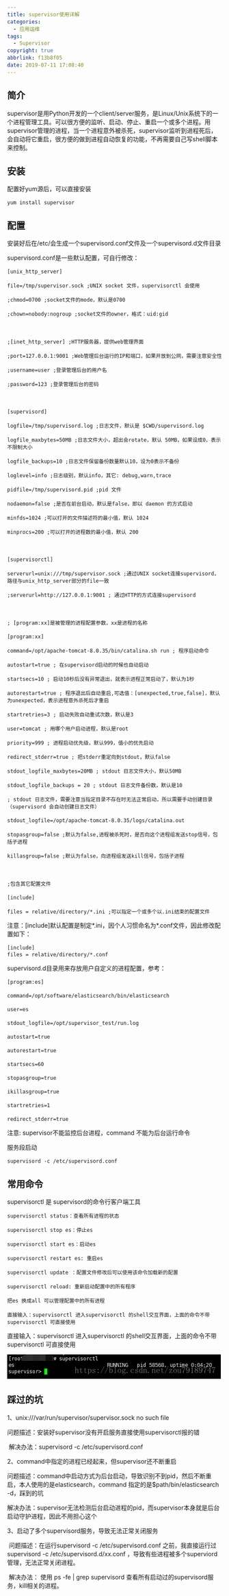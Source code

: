 ```yaml
---
title: supervisor使用详解
categories:
  - 应用运维
tags:
  - Supervisor
copyright: true
abbrlink: f13b8f05
date: 2019-07-11 17:08:40
---
```


## 简介

supervisor是用Python开发的一个client/server服务，是Linux/Unix系统下的一个进程管理工具。可以很方便的监听、启动、停止、重启一个或多个进程。用supervisor管理的进程，当一个进程意外被杀死，supervisor监听到进程死后，会自动将它重启，很方便的做到进程自动恢复的功能，不再需要自己写shell脚本来控制。

<!--more-->



## 安装

配置好yum源后，可以直接安装

```shell
yum install supervisor
```

## 配置

安装好后在/etc/会生成一个supervisord.conf文件及一个supervisord.d文件目录

supervisord.conf是一些默认配置，可自行修改：

```shell
[unix_http_server]

file=/tmp/supervisor.sock ;UNIX socket 文件，supervisorctl 会使用

;chmod=0700 ;socket文件的mode，默认是0700

;chown=nobody:nogroup ;socket文件的owner，格式：uid:gid

 

;[inet_http_server] ;HTTP服务器，提供web管理界面

;port=127.0.0.1:9001 ;Web管理后台运行的IP和端口，如果开放到公网，需要注意安全性

;username=user ;登录管理后台的用户名

;password=123 ;登录管理后台的密码

 

[supervisord]

logfile=/tmp/supervisord.log ;日志文件，默认是 $CWD/supervisord.log

logfile_maxbytes=50MB ;日志文件大小，超出会rotate，默认 50MB，如果设成0，表示不限制大小

logfile_backups=10 ;日志文件保留备份数量默认10，设为0表示不备份

loglevel=info ;日志级别，默认info，其它: debug,warn,trace

pidfile=/tmp/supervisord.pid ;pid 文件

nodaemon=false ;是否在前台启动，默认是false，即以 daemon 的方式启动

minfds=1024 ;可以打开的文件描述符的最小值，默认 1024

minprocs=200 ;可以打开的进程数的最小值，默认 200

 

[supervisorctl]

serverurl=unix:///tmp/supervisor.sock ;通过UNIX socket连接supervisord，路径与unix_http_server部分的file一致

;serverurl=http://127.0.0.1:9001 ; 通过HTTP的方式连接supervisord

 

; [program:xx]是被管理的进程配置参数，xx是进程的名称

[program:xx]

command=/opt/apache-tomcat-8.0.35/bin/catalina.sh run ; 程序启动命令

autostart=true ; 在supervisord启动的时候也自动启动

startsecs=10 ; 启动10秒后没有异常退出，就表示进程正常启动了，默认为1秒

autorestart=true ; 程序退出后自动重启,可选值：[unexpected,true,false]，默认为unexpected，表示进程意外杀死后才重启

startretries=3 ; 启动失败自动重试次数，默认是3

user=tomcat ; 用哪个用户启动进程，默认是root

priority=999 ; 进程启动优先级，默认999，值小的优先启动

redirect_stderr=true ; 把stderr重定向到stdout，默认false

stdout_logfile_maxbytes=20MB ; stdout 日志文件大小，默认50MB

stdout_logfile_backups = 20 ; stdout 日志文件备份数，默认是10

; stdout 日志文件，需要注意当指定目录不存在时无法正常启动，所以需要手动创建目录（supervisord 会自动创建日志文件）

stdout_logfile=/opt/apache-tomcat-8.0.35/logs/catalina.out

stopasgroup=false ;默认为false,进程被杀死时，是否向这个进程组发送stop信号，包括子进程

killasgroup=false ;默认为false，向进程组发送kill信号，包括子进程

 

;包含其它配置文件

[include]

files = relative/directory/*.ini ;可以指定一个或多个以.ini结束的配置文件
```

注意：[include]默认配置是制定*.ini，因个人习惯命名为*.conf文件，因此修改配置如下：

```shell
[include]
files = relative/directory/*.conf
```

supervisord.d目录用来存放用户自定义的进程配置，参考：

```shell
[program:es]

command=/opt/software/elasticsearch/bin/elasticsearch

user=es

stdout_logfile=/opt/supervisor_test/run.log

autostart=true

autorestart=true

startsecs=60

stopasgroup=true

ikillasgroup=true

startretries=1

redirect_stderr=true
```

注意: supervisor不能监控后台进程，command 不能为后台运行命令

服务段启动

```shell
supervisord -c /etc/supervisord.conf 
```



## 常用命令

supervisorctl 是 supervisord的命令行客户端工具

```shell
supervisorctl status：查看所有进程的状态

supervisorctl stop es：停止es

supervisorctl start es：启动es

supervisorctl restart es: 重启es

supervisorctl update ：配置文件修改后可以使用该命令加载新的配置

supervisorctl reload: 重新启动配置中的所有程序

把es 换成all 可以管理配置中的所有进程

直接输入：supervisorctl 进入supervisorctl 的shell交互界面，上面的命令不带supervisorctl 可直接使用
```

直接输入：supervisorctl 进入supervisorctl 的shell交互界面，上面的命令不带supervisorctl 可直接使用

![img](supervisor使用详解/1.png)

## 踩过的坑

1、unix:///var/run/supervisor/supervisor.sock no such file

​     问题描述：安装好supervisor没有开启服务直接使用supervisorctl报的错

​     解决办法：supervisord -c /etc/supervisord.conf 



2、command中指定的进程已经起来，但supervisor还不断重启

​     问题描述：command中启动方式为后台启动，导致识别不到pid，然后不断重启，本人使用的是elasticsearch，command                        指定的是$path/bin/elasticsearch -d，踩到的坑

​     解决办法：supervisor无法检测后台启动进程的pid，而supervisor本身就是后台启动守护进程，因此不用担心这个



3、启动了多个supervisord服务，导致无法正常关闭服务

​    问题描述：在运行supervisord -c /etc/supervisord.conf 之前，我直接运行过supervisord -c /etc/supervisord.d/xx.conf                         ，导致有些进程被多个superviord管理，无法正常关闭进程。

​    解决办法： 使用 ps -fe | grep supervisord 查看所有启动过的supervisord服务，kill相关的进程。
